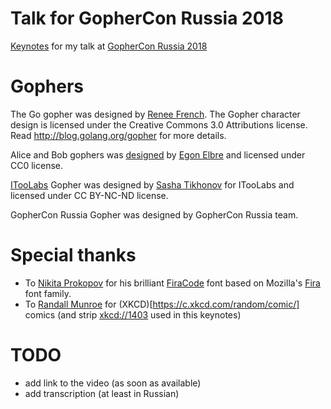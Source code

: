 # Talk for GopherCon Russia 2018

[Keynotes](gophercon-russia-2018-itoolabs-talk.pdf) for my talk at [GopherCon Russia 2018](https://www.gophercon-russia.ru/en)

# Gophers

The Go gopher was designed by [Renee French](http://reneefrench.blogspot.com/). The Gopher character design is licensed under the Creative Commons 3.0 Attributions license. Read http://blog.golang.org/gopher for more details.

Alice and Bob gophers was [designed](https://github.com/egonelbre/gophers) by [Egon Elbre](https://github.com/egonelbre) and licensed under CC0 license.

[ITooLabs](https://itoolabs.com/en) Gopher was designed by [Sasha Tikhonov](http://sashatikhonov.com/en/) for ITooLabs and licensed under CC BY-NC-ND license.

GopherCon Russia Gopher was designed by GopherCon Russia team.

# Special thanks

- To [Nikita Prokopov](https://github.com/tonsky) for his brilliant [FiraCode](https://github.com/tonsky/FiraCode) font based on Mozilla's [Fira](https://github.com/mozilla/Fira) font family.
- To [Randall Munroe](https://en.wikipedia.org/wiki/Randall_Munroe) for (XKCD)[https://c.xkcd.com/random/comic/] comics (and strip [xkcd://1403](https://xkcd.com/1403/) used in this keynotes)

# TODO

- add link to the video (as soon as available)
- add transcription (at least in Russian)

